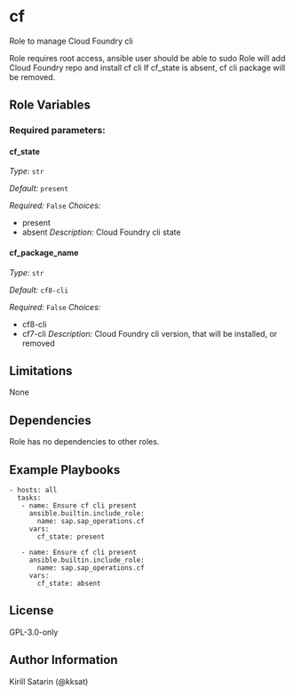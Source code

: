 <!--
SPDX-License-Identifier: GPL-3.0-only
SPDX-FileCopyrightText: 2023-2024 Red Hat, Project Atmosphere

Copyright 2023-2024 Red Hat, Project Atmosphere

This program is free software: you can redistribute it and/or modify it under the terms of the GNU
General Public License as published by the Free Software Foundation, version 3 of the License.

This program is distributed in the hope that it will be useful, but WITHOUT ANY WARRANTY; without
even the implied warranty of MERCHANTABILITY or FITNESS FOR A PARTICULAR PURPOSE.
See the GNU General Public License for more details.

Unless required by applicable law or agreed to in writing, software
distributed under the License is distributed on an "AS IS" BASIS,
WITHOUT WARRANTIES OR CONDITIONS OF ANY KIND, either express or implied.
See the License for the specific language governing permissions and
limitations under the License.

You should have received a copy of the GNU General Public License along with this program.
If not, see <https://www.gnu.org/licenses/>.
-->

# cf

Role to manage Cloud Foundry cli


Role requires root access, ansible user should be able to sudo
Role will add Cloud Foundry repo and install cf cli
If cf_state is absent, cf cli package will be removed.



## Role Variables

### Required parameters:

 

#### cf_state


_Type:_ `str`

_Default:_ `present`

_Required:_ `False`
_Choices:_
- present
- absent
_Description:_
Cloud Foundry cli state

 

#### cf_package_name


_Type:_ `str`

_Default:_ `cf8-cli`

_Required:_ `False`
_Choices:_
- cf8-cli
- cf7-cli
_Description:_
Cloud Foundry cli version, that will be installed, or removed

 
 

## Limitations

None

## Dependencies

Role has no dependencies to other roles.

## Example Playbooks

```ansible
- hosts: all
  tasks:
   - name: Ensure cf cli present
     ansible.builtin.include_role:
       name: sap.sap_operations.cf
     vars:
       cf_state: present

   - name: Ensure cf cli present
     ansible.builtin.include_role:
       name: sap.sap_operations.cf
     vars:
       cf_state: absent
```

## License

GPL-3.0-only

## Author Information

Kirill Satarin (@kksat)
